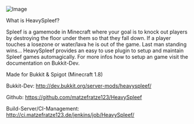 ![Image](http://img27.imageshack.us/img27/2783/6kvf.png)

What is HeavySpleef?

Spleef is a gamemode in Minecraft where your goal is to knock out players by destroying the floor under them so that they fall down.
If a player touches a losezone or water/lava he is out of the game. Last man standing wins...
HeavySpleef provides an easy to use plugin to setup and maintain Spleef games automagically.
For more infos how to setup an game visit the documentation on Bukkit-Dev.

Made for Bukkit & Spigot (Minecraft 1.8)

Bukkit-Dev: <url>http://dev.bukkit.org/server-mods/heavyspleef/</url>

Github: <url>https://github.com/matzefratze123/HeavySpleef</url>

Build-Server/CI-Management: <url>http://ci.matzefratze123.de/jenkins/job/HeavySpleef/</url>
